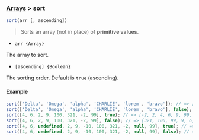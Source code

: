 ### [Arrays](../) > sort

```js
sort(arr [, ascending])
```

> Sorts an array (not in place) of **primitive values**.

- `arr {Array}`

The array to sort.

- `[ascending] {Boolean}`

The sorting order. Default is `true` (ascending).

#### Example
```js
sort(['Delta', 'Omega', 'alpha', 'CHARLIE', 'lorem', 'bravo']); // => ['alpha', 'bravo', 'CHARLIE', 'Delta', 'lorem', 'Omega']
sort(['Delta', 'Omega', 'alpha', 'CHARLIE', 'lorem', 'bravo'], false); // => ['Omega', 'lorem', 'Delta', 'CHARLIE', 'bravo', 'alpha']
sort([4, 6, 2, 9, 100, 321, -2, 99], true); // => [-2, 2, 4, 6, 9, 99, 100, 321]
sort([4, 6, 2, 9, 100, 321, -2, 99], false); // => [321, 100, 99, 9, 6, 4, 2, -2]
sort([4, 6, undefined, 2, 9, -10, 100, 321, -2, null, 99], true); // => [-10, -2, undefined, null, 2, 4, 6, 9, 99, 100, 321]
sort([4, 6, undefined, 2, 9, -10, 100, 321, -2, null, 99], false); // => [321, 100, 99, 9, 6, 4, 2, undefined, null, -2, -10]
```
